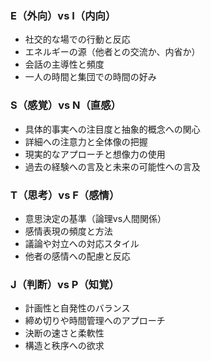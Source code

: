 ### E（外向）vs I（内向）
- 社交的な場での行動と反応
- エネルギーの源（他者との交流か、内省か）
- 会話の主導性と頻度
- 一人の時間と集団での時間の好み

### S（感覚）vs N（直感）
- 具体的事実への注目度と抽象的概念への関心
- 詳細への注意力と全体像の把握
- 現実的なアプローチと想像力の使用
- 過去の経験への言及と未来の可能性への言及

### T（思考）vs F（感情）
- 意思決定の基準（論理vs人間関係）
- 感情表現の頻度と方法
- 議論や対立への対応スタイル
- 他者の感情への配慮と反応

### J（判断）vs P（知覚）
- 計画性と自発性のバランス
- 締め切りや時間管理へのアプローチ
- 決断の速さと柔軟性
- 構造と秩序への欲求